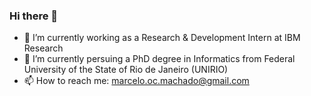 ### Hi there 👋

<!--
**marcelomachado/marcelomachado** is a ✨ _special_ ✨ repository because its `README.md` (this file) appears on your GitHub profile.
-->

- 🔭 I’m currently working as a Research & Development Intern at IBM Research
- 🔭 I’m currently persuing a PhD degree in Informatics from Federal University of the State of Rio de Janeiro (UNIRIO)
- 📫 How to reach me: marcelo.oc.machado@gmail.com


